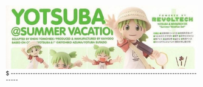 ![image alt](https://github.com/koirinsdiary/koirinsdiary/blob/1281307c2c46139680734111a76e0bae1982f5f8/76371ff2bed49f68eb6f8114ea5bc8b9.jpg)
$ ---------------------------------------------------------------------------------

